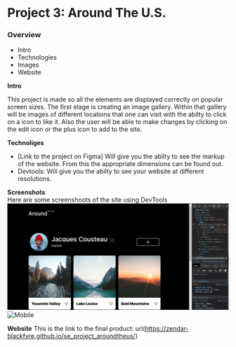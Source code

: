 # Project 3: Around The U.S.

### Overview

- Intro
- Technologies
- Images
- Website

**Intro**

This project is made so all the elements are displayed correctly on popular screen sizes. The first stage is creating an image gallery. Within that gallery will be images of different locations that one can visit with the abilty to click on a icon to like it. Also the user will be able to make changes by clicking on the edit icon or the plus icon to add to the site.

**Technoliges**

- [Link to the project on Figma] Will give you the abilty to see the markup of the website. From this the appropriate dimensions can be found out.
- Devtools: Will give you the abilty to see your website at different resolutions. 

**Screenshots**  
 Here are some screenshoots of the site using DevTools
![Desktop](./images/desktop_devtools.JPG)
![Mobile](.images/mobile_devtools.jpg)

**Website**
This is the link to the final product: url(https://zendar-blackfyre.github.io/se_project_aroundtheus/)

